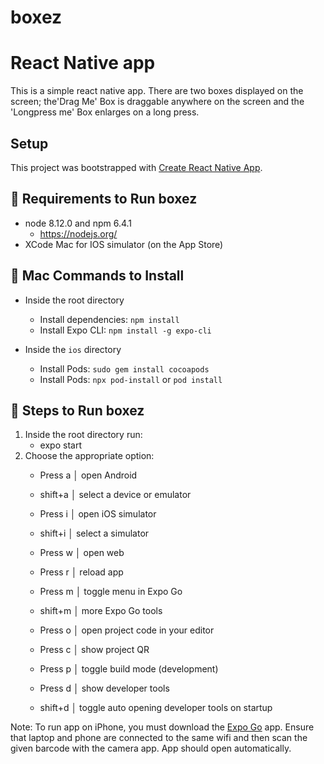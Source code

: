 # boxez
React Native app
===

This is a simple react native app. There are two boxes displayed on the screen; the'Drag Me' Box is draggable anywhere on the screen and the 'Longpress me' Box enlarges on a long press.

## Setup

This project was bootstrapped with [Create React Native App](https://github.com/react-community/create-react-native-app).

## 📝 Requirements to Run boxez

- node 8.12.0 and npm 6.4.1
  - https://nodejs.org/
- XCode Mac for IOS simulator (on the App Store)
  
## 📝 Mac Commands to Install 
- Inside the root directory
  - Install dependencies: `npm install`
  - Install Expo CLI: `npm install -g expo-cli`
 
- Inside the `ios` directory 
  - Install Pods: `sudo gem install cocoapods`
  - Install Pods: `npx pod-install` or `pod install`


## 🧠 Steps to Run boxez
1. Inside the root directory run:
   - expo start
2. Choose the appropriate option:
   - Press a │ open Android
   - shift+a │ select a device or emulator
   - Press i │ open iOS simulator
   - shift+i │ select a simulator
   - Press w │ open web
   - Press r │ reload app
   - Press m │ toggle menu in Expo Go
   - shift+m │ more Expo Go tools
   - Press o │ open project code in your editor
   - Press c │ show project QR
   - Press p │ toggle build mode (development)

   - Press d │ show developer tools
   - shift+d │ toggle auto opening developer tools on startup 

Note:
To run app on iPhone, you must download the [Expo Go](https://expo.io/) app. Ensure that laptop and phone are connected to the same
wifi and then scan the given barcode with the camera app. App should open automatically.
 
